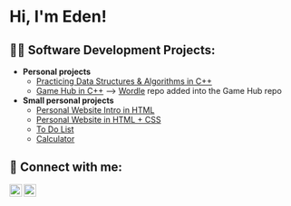<h1>Hi, I'm Eden! </h1>

<h2>👨‍💻 Software Development Projects:</h2>

- <b> Personal projects </b>
  - [Practicing Data Structures & Algorithms in C++](https://github.com/eavivi4/Data-Structures)
  - [Game Hub in C++](https://github.com/eavivi4/Games) --> [Wordle](https://github.com/eavivi4/Wordle) repo added into the Game Hub repo
- <b> Small personal projects </b>
  - [Personal Website Intro in HTML](https://eavivi4.github.io/CV/)
  - [Personal Website in HTML + CSS](https://eavivi4.github.io/PersonalWebsite/)
  - [To Do List](https://github.com/eavivi4/To_do) 
  - [Calculator](https://github.com/eavivi4/Calculator)

<h2> 🤳 Connect with me:</h2>

[<img align="left" alt="EdenAvivi | Github" width="22px" src="https://cdn.jsdelivr.net/npm/simple-icons@v3/icons/github.svg" />][github]
[<img align="left" alt="EdenAvivi | LinkedIn" width="22px" src="https://cdn.jsdelivr.net/npm/simple-icons@v3/icons/linkedin.svg" />][linkedin]


[github]: https://github.com/eavivi4
[linkedin]: https://www.linkedin.com/in/eden-avivi/
